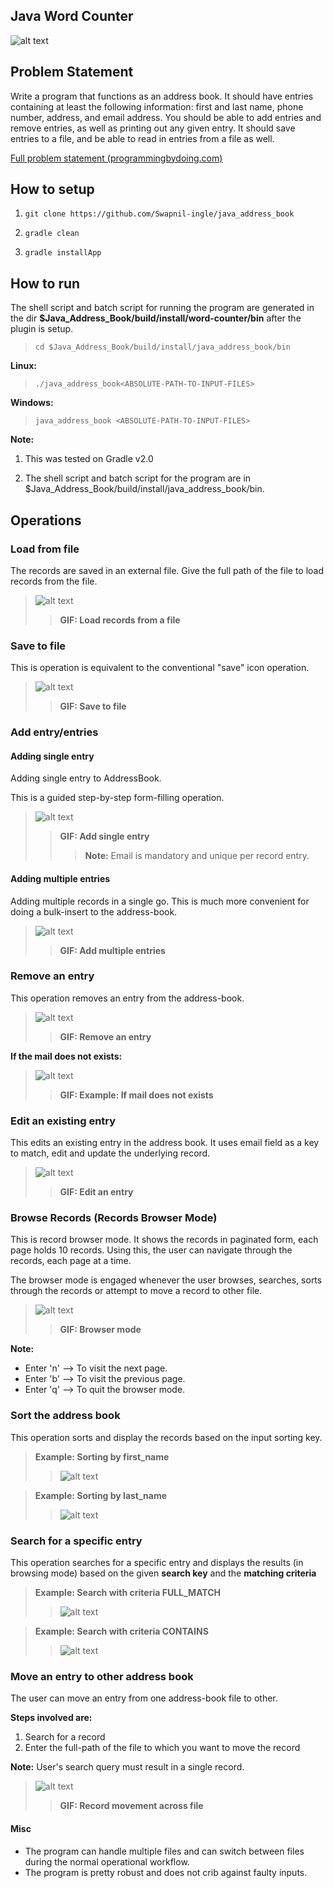 ## Java Word Counter
![alt text](https://raw.githubusercontent.com/Swapnil-ingle/java_address_book/master/docs/imgs/address_book_banner.png "Banner image")

## Problem Statement
Write a program that functions as an address book. It should have entries containing at least the following information: first and last name, phone number, address, and email address. You should be able to add entries and remove entries, as well as printing out any given entry. It should save entries to a file, and be able to read in entries from a file as well.

[Full problem statement (programmingbydoing.com)](https://programmingbydoing.com/a/project-address-book.html)

## How to setup

1. `git clone https://github.com/Swapnil-ingle/java_address_book`

2. `gradle clean`

3. `gradle installApp`

## How to run

The shell script and batch script for running the program are generated in the dir **$Java_Address_Book/build/install/word-counter/bin** after the plugin is setup.

> `cd $Java_Address_Book/build/install/java_address_book/bin`

**Linux:**
> `./java_address_book<ABSOLUTE-PATH-TO-INPUT-FILES>`

**Windows:**
> `java_address_book <ABSOLUTE-PATH-TO-INPUT-FILES>`

**Note:**

1. This was tested on Gradle v2.0

2. The shell script and batch script for the program are in $Java_Address_Book/build/install/java_address_book/bin.

## Operations
### Load from file
The records are saved in an external file. Give the full path of the file to load records from the file. 

> ![alt text](https://github.com/Swapnil-ingle/java_address_book/blob/master/docs/gifs/load_from_file.gif?raw=true "Load From File Operation")
>> **GIF: Load records from a file**

### Save to file
This is operation is equivalent to the conventional "save" icon operation.

> ![alt text](https://github.com/Swapnil-ingle/java_address_book/blob/master/docs/gifs/save_to_file.gif?raw=true "Save to File Operation")
>> **GIF: Save to file**

### Add entry/entries

#### Adding single entry
Adding single entry to AddressBook.

This is a guided step-by-step form-filling operation. 

> ![alt text](https://github.com/Swapnil-ingle/java_address_book/blob/master/docs/gifs/add_single_entry.gif?raw=true "Adding Single Entry Operation")
>> **GIF: Add single entry**
>>> **Note:** Email is mandatory and unique per record entry.  

#### Adding multiple entries

Adding multiple records in a single go. This is much more convenient for doing a bulk-insert to the address-book.

> ![alt text](https://github.com/Swapnil-ingle/java_address_book/blob/master/docs/gifs/add_multiple_entries.gif?raw=true "Adding Multiple Entries Operation")
>> **GIF: Add multiple entries**

### Remove an entry
This operation removes an entry from the address-book.

> ![alt text](https://github.com/Swapnil-ingle/java_address_book/blob/master/docs/gifs/remove_entry.gif?raw=true "Removing Entry Operation")
>> **GIF: Remove an entry**

**If the mail does not exists:** 

> ![alt text](https://github.com/Swapnil-ingle/java_address_book/blob/master/docs/gifs/remove_entry_mail_not_exists.gif "Removing Entry Operation Failed")
>> **GIF: Example: If mail does not exists**

### Edit an existing entry
This edits an existing entry in the address book. It uses email field as a key to match, edit and update the underlying record.

> ![alt text](https://github.com/Swapnil-ingle/java_address_book/blob/master/docs/gifs/edit_entry.gif?raw=true "Edit Entry Operation")
>> **GIF: Edit an entry**

### Browse Records (Records Browser Mode)
This is record browser mode. It shows the records in paginated form, each page holds 10 records.
Using this, the user can navigate through the records, each page at a time.

The browser mode is engaged whenever the user browses, searches, sorts through the records or attempt to move a record to other file.

> ![alt text](https://github.com/Swapnil-ingle/java_address_book/blob/master/docs/gifs/record_browsing.gif?raw=true "Record Browser Mode")
>> **GIF: Browser mode**

**Note:**
* Enter 'n' --> To visit the next page.
* Enter 'b' --> To visit the previous page.
* Enter 'q' --> To quit the browser mode.
 
### Sort the address book
This operation sorts and display the records based on the input sorting key.

> **Example: Sorting by first_name**
>> ![alt text](https://github.com/Swapnil-ingle/java_address_book/blob/master/docs/gifs/entry_sorting_fname.gif?raw=true "Record Sorting: FirstName")

> **Example: Sorting by last_name**
>> ![alt text](https://github.com/Swapnil-ingle/java_address_book/blob/master/docs/gifs/entry_sorting_lname.gif?raw=true "Record Sorting: LastName")

### Search for a specific entry
This operation searches for a specific entry and displays the results (in browsing mode) based on the given **search key** and the **matching criteria**

> **Example: Search with criteria FULL_MATCH**
>> ![alt text](https://github.com/Swapnil-ingle/java_address_book/blob/master/docs/gifs/entry_search_full.gif?raw=true "Record Searching: FULL")

> **Example: Search with criteria CONTAINS**
>> ![alt text](https://github.com/Swapnil-ingle/java_address_book/blob/master/docs/gifs/entry_search_contains.gif?raw=true "Record Searching: CONTAINS")

### Move an entry to other address book
The user can move an entry from one address-book file to other.

**Steps involved are:** 
1. Search for a record
2. Enter the full-path of the file to which you want to move the record

**Note:** User's search query must result in a single record.

>![alt text](https://github.com/Swapnil-ingle/java_address_book/blob/master/docs/gifs/record_movement.gif?raw=true "Record Movement cross file")
>> **GIF: Record movement across file**

#### Misc
* The program can handle multiple files and can switch between files during the normal operational workflow.
* The program is pretty robust and does not crib against faulty inputs.
